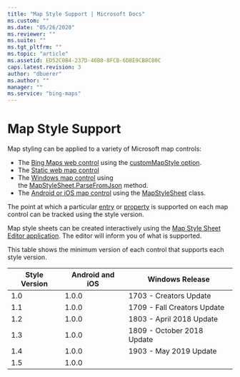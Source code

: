 ```yaml
---
title: "Map Style Support | Microsoft Docs"
ms.custom: ""
ms.date: "05/26/2020"
ms.reviewer: ""
ms.suite: ""
ms.tgt_pltfrm: ""
ms.topic: "article"
ms.assetid: ED52C0B4-237D-46B0-8FCB-6D8E9CB8C80C
caps.latest.revision: 3
author: "dbuerer"
ms.author: ""
manager: ""
ms.service: "bing-maps"
---
```

# Map Style Support

Map styling can be applied to a variety of Microsoft map controls:
* The [Bing Maps web control](../v8-web-control/index.md) using the [customMapStyle option](../v8-web-control/map-control-api/mapoptions-object.md).
* The [Static web map control](../rest-services/imagery/get-a-static-map.md)
* The [Windows map control](https://docs.microsoft.com/uwp/api/windows.ui.xaml.controls.maps.mapcontrol) using the [MapStyleSheet.ParseFromJson](https://docs.microsoft.com/uwp/api/windows.ui.xaml.controls.maps.mapstylesheet.parsefromjson#Windows_UI_Xaml_Controls_Maps_MapStyleSheet_ParseFromJson_System_String_) method.
* The [Android or iOS map control](../sdk-native/index.md) using the [MapStyleSheet](../sdk-native/map-control-api/mapstylesheet-class.md) class.

The point at which a particular [entry] or [property] is supported on each map control can be tracked using the style version.  

Map style sheets can be created interactively using the [Map Style Sheet Editor application](https://www.microsoft.com/store/productId/9NBHTCJT72FT).  The editor will inform you of what is supported.

This table shows the minimum version of each control that supports each style version.

| Style Version | Android and iOS | Windows Release               |
|---------------|-----------------|-------------------------------|
|  1.0          |  1.0.0          |  1703 - Creators Update       |
|  1.1          |  1.0.0          |  1709 - Fall Creators Update  |
|  1.2          |  1.0.0          |  1803 - April 2018 Update     |
|  1.3          |  1.0.0          |  1809 - October 2018 Update   |
|  1.4          |  1.0.0          |  1903 - May 2019 Update       |
|  1.5          |  1.0.0          |                               |

[entry]: map-style-sheet-entries.md
[property]: map-style-sheet-entry-properties.md